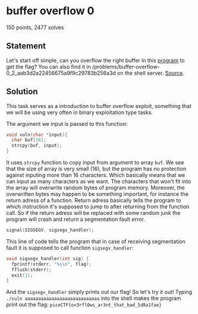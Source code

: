buffer overflow 0
=================

150 points, 2477 solves

Statement
---------

Let's start off simple, can you overflow the right buffer in this [program](https://2018shell2.picoctf.com/static/7a1b5f87d2fa0b17afa0ee20a3870bb6/vuln) to get the flag? You can also find it in /problems/buffer-overflow-0_2_aab3d2a22456675a9f9c29783b256a3d on the shell server. [Source](https://2018shell2.picoctf.com/static/7a1b5f87d2fa0b17afa0ee20a3870bb6/vuln.c).

Solution
--------

This task serves as a introduction to buffer overflow exploit, something that we will be using very often in binary exploitation type tasks.

The argument we input is passed to this function:
```c
void vuln(char *input){
  char buf[16];
  strcpy(buf, input);
}
```
It uses ```strcpy``` function to copy input from argument to array ```buf```. We see that the size of array is very small (16), but the program has no protection against inputing more than 16 characters. Which basically means that we can input as many characters as we want. The characters that won't fit into the array will overwrite random bytes of program memory. Moreover, the overwritten bytes may happen to be something important, for instance the return adress of a function. Return adress basically tells the program to which instruction it's supposed to jump to after returning from the function call. So if the return adress will be replaced with some random junk the program will crash and return a segmentation fault error.

```c
signal(SIGSEGV, sigsegv_handler);
```

This line of code tells the program that in case of receiving segmentation fault it is supposed to call function ```sigsegv_handler```:

```c
void sigsegv_handler(int sig) {
  fprintf(stderr, "%s\n", flag);
  fflush(stderr);
  exit(1);
}
```

And the ```sigsegv_handler``` simply prints out our flag! So let's try it out! Typing ```./vuln aaaaaaaaaaaaaaaaaaaaaaaaaaaa``` into the shell makes the program print out the flag: ```picoCTF{ov3rfl0ws_ar3nt_that_bad_5d8a1fae}```
